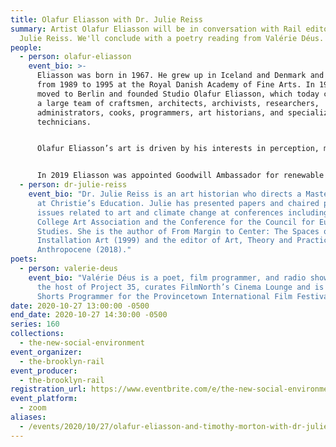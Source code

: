 ```yaml
---
title: Olafur Eliasson with Dr. Julie Reiss
summary: Artist Olafur Eliasson will be in conversation with Rail editor Dr.
  Julie Reiss. We'll conclude with a poetry reading from Valérie Déus.
people:
  - person: olafur-eliasson
    event_bio: >-
      Eliasson was born in 1967. He grew up in Iceland and Denmark and studied
      from 1989 to 1995 at the Royal Danish Academy of Fine Arts. In 1995, he
      moved to Berlin and founded Studio Olafur Eliasson, which today comprises
      a large team of craftsmen, architects, archivists, researchers,
      administrators, cooks, programmers, art historians, and specialized
      technicians.


      Olafur Eliasson’s art is driven by his interests in perception, movement, embodied experience, and feelings of self. He strives to make the concerns of art relevant to society at large. Art, for him, is a crucial means for turning thinking into doing in the world. Eliasson’s works span sculpture, painting, photography, film, and installation. Not limited to the confines of the museum and gallery, his practice engages the broader public sphere through architectural projects, interventions in civic space, arts education, policy-making, and issues of sustainability and climate change.


      In 2019 Eliasson was appointed Goodwill Ambassador for renewable energy and climate action by the United Nations Development Programme. Eliasson lives and works in Copenhagen and Berlin.
  - person: dr-julie-reiss
    event_bio: "Dr. Julie Reiss is an art historian who directs a Master’s program
      at Christie’s Education. Julie has presented papers and chaired panels on
      issues related to art and climate change at conferences including the
      College Art Association and the Conference for the Council for European
      Studies. She is the author of From Margin to Center: The Spaces of
      Installation Art (1999) and the editor of Art, Theory and Practice in the
      Anthropocene (2018)."
poets:
  - person: valerie-deus
    event_bio: "Valérie Déus is a poet, film programmer, and radio show host. She is
      the host of Project 35, curates FilmNorth’s Cinema Lounge and is the
      Shorts Programmer for the Provincetown International Film Festival. "
date: 2020-10-27 13:00:00 -0500
end_date: 2020-10-27 14:30:00 -0500
series: 160
collections:
  - the-new-social-environment
event_organizer:
  - the-brooklyn-rail
event_producer:
  - the-brooklyn-rail
registration_url: https://www.eventbrite.com/e/the-new-social-environment-160-olafur-eliasson-tickets-126452766629
event_platform:
  - zoom
aliases:
  - /events/2020/10/27/olafur-eliasson-and-timothy-morton-with-dr-julie-reiss/
---
```

